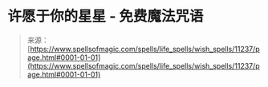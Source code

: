 <!--yml

分类：未分类  

日期：2024年06月12日 18:48:19  

-->  

# 许愿于你的星星 - 免费魔法咒语  

> 来源：[https://www.spellsofmagic.com/spells/life_spells/wish_spells/11237/page.html#0001-01-01](https://www.spellsofmagic.com/spells/life_spells/wish_spells/11237/page.html#0001-01-01)  
